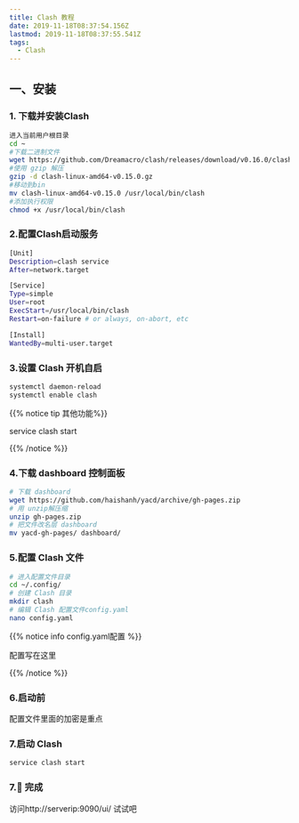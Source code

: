 ```yaml
---
title: Clash 教程
date: 2019-11-18T08:37:54.156Z
lastmod: 2019-11-18T08:37:55.541Z
tags:
  - Clash
---
```

## 一、安装

### 1. 下载并安装Clash

```bash
进入当前用户根目录
cd ~
#下载二进制文件
wget https://github.com/Dreamacro/clash/releases/download/v0.16.0/clash-linux-amd64-v0.16.0.gz 
#使用 gzip 解压
gzip -d clash-linux-amd64-v0.15.0.gz 
#移动到bin
mv clash-linux-amd64-v0.15.0 /usr/local/bin/clash 
#添加执行权限
chmod +x /usr/local/bin/clash 
```

### 2.配置Clash启动服务

```bash
[Unit]
Description=clash service
After=network.target

[Service]
Type=simple
User=root
ExecStart=/usr/local/bin/clash
Restart=on-failure # or always, on-abort, etc

[Install]
WantedBy=multi-user.target
```

### 3.设置 Clash 开机自启

```bash
systemctl daemon-reload
systemctl enable clash
```

{{% notice tip 其他功能%}}

service clash start

{{% /notice %}}

### 4.下载 dashboard 控制面板

```bash
# 下载 dashboard
wget https://github.com/haishanh/yacd/archive/gh-pages.zip
# 用 unzip解压缩 
unzip gh-pages.zip
# 把文件改名层 dashboard
mv yacd-gh-pages/ dashboard/
```



### 5.配置 Clash 文件

```bash
# 进入配置文件目录
cd ~/.config/
# 创建 Clash 目录
mkdir clash
# 编辑 Clash 配置文件config.yaml
nano config.yaml

```

{{% notice info config.yaml配置 %}}

配置写在这里

{{% /notice %}}

### 6.启动前

配置文件里面的加密是重点

### 7.启动 Clash

```bash
service clash start
```

### 7.:tada: 完成

访问http://serverip:9090/ui/ 试试吧



